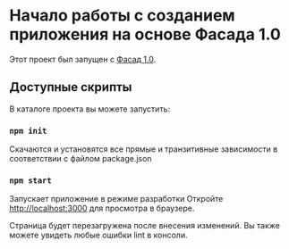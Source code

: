 # Начало работы с созданием приложения на основе Фасада 1.0

Этот проект был запущен с [Фасад 1.0](https://bitbucket.bpm.lanit/projects/ALBA/repos/alba-front-template/browse).

## Доступные скрипты

В каталоге проекта вы можете запустить:

### `npm init`

Скачаются и установятся все прямые и транзитивные зависимости в соответствии с файлом package.json

### `npm start`

Запускает приложение в режиме разработки
Откройте [http://localhost:3000](http://localhost:3000) для просмотра в браузере.

Страница будет перезагружена после внесения изменений.
Вы также можете увидеть любые ошибки lint в консоли.
